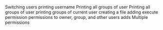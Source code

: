 Switching users
printing username
Printing all groups of user
Printing all groups of user
printing groups of current user
creating a file
adding execute permission
permissions to owner, group, and other users
adds Multiple permissions
